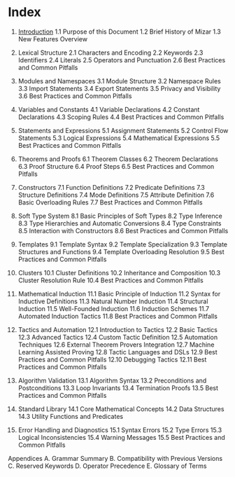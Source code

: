 # Index

1. [Introduction](./1.introduction.md)
    1.1 Purpose of this Document
    1.2 Brief History of Mizar
    1.3 New Features Overview

2. Lexical Structure
    2.1 Characters and Encoding
    2.2 Keywords
    2.3 Identifiers
    2.4 Literals
    2.5 Operators and Punctuation
    2.6 Best Practices and Common Pitfalls

3. Modules and Namespaces
    3.1 Module Structure
    3.2 Namespace Rules
    3.3 Import Statements
    3.4 Export Statements
    3.5 Privacy and Visibility
    3.6 Best Practices and Common Pitfalls

4. Variables and Constants
    4.1 Variable Declarations
    4.2 Constant Declarations
    4.3 Scoping Rules
    4.4 Best Practices and Common Pitfalls

5. Statements and Expressions
    5.1 Assignment Statements
    5.2 Control Flow Statements
    5.3 Logical Expressions
    5.4 Mathematical Expressions
    5.5 Best Practices and Common Pitfalls

6. Theorems and Proofs
    6.1 Theorem Classes
    6.2 Theorem Declarations
    6.3 Proof Structure
    6.4 Proof Steps
    6.5 Best Practices and Common Pitfalls

7. Constructors
    7.1 Function Definitions
    7.2 Predicate Definitions
    7.3 Structure Definitions
    7.4 Mode Definitions
    7.5 Attribute Definition
    7.6 Basic Overloading Rules
    7.7 Best Practices and Common Pitfalls

8. Soft Type System
    8.1 Basic Principles of Soft Types
    8.2 Type Inference
    8.3 Type Hierarchies and Automatic Conversions
    8.4 Type Constraints
    8.5 Interaction with Constructors
    8.6 Best Practices and Common Pitfalls

9. Templates
    9.1 Template Syntax
    9.2 Template Specialization
    9.3 Template Structures and Functions
    9.4 Template Overloading Resolution
    9.5 Best Practices and Common Pitfalls

10. Clusters
    10.1 Cluster Definitions
    10.2 Inheritance and Composition
    10.3 Cluster Resolution Rule
    10.4 Best Practices and Common Pitfalls

11. Mathematical Induction
    11.1 Basic Principle of Induction
    11.2 Syntax for Inductive Definitions
    11.3 Natural Number Induction
    11.4 Structural Induction
    11.5 Well-Founded Induction
    11.6 Induction Schemes
    11.7 Automated Induction Tactics
    11.8 Best Practices and Common Pitfalls

12. Tactics and Automation
    12.1 Introduction to Tactics
    12.2 Basic Tactics
    12.3 Advanced Tactics
    12.4 Custom Tactic Definition
    12.5 Automation Techniques
    12.6 External Theorem Provers Integration
    12.7 Machine Learning Assisted Proving
    12.8 Tactic Languages and DSLs
    12.9 Best Practices and Common Pitfalls
    12.10 Debugging Tactics
    12.11 Best Practices and Common Pitfalls

13. Algorithm Validation
    13.1 Algorithm Syntax
    13.2 Preconditions and Postconditions
    13.3 Loop Invariants
    13.4 Termination Proofs
    13.5 Best Practices and Common Pitfalls

14. Standard Library
    14.1 Core Mathematical Concepts
    14.2 Data Structures
    14.3 Utility Functions and Predicates

15. Error Handling and Diagnostics
    15.1 Syntax Errors
    15.2 Type Errors
    15.3 Logical Inconsistencies
    15.4 Warning Messages
    15.5 Best Practices and Common Pitfalls

Appendices
A. Grammar Summary
B. Compatibility with Previous Versions
C. Reserved Keywords
D. Operator Precedence
E. Glossary of Terms
